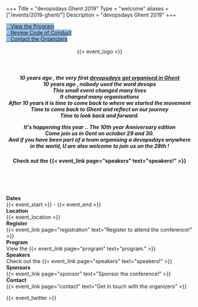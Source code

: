 +++
Title = "devopsdays Ghent 2019"
Type = "welcome"
aliases = ["/events/2019-ghent/"]
Description = "devopsdays Ghent 2019"
+++

<div class = "row">
  <div class = "col-md-12">
    <div class = "row justify-content-center">
      <div class = "d-flex p-2">
        <a class="btn btn-primary btn-block"  style = "margin-top: 10px; margin-bottom: 10px; background-color: #96bfe6; border-color: #96bfe6;" href="/events/2019-ghent/program">
        <i class="fa fa-book fa-lg"></i>&nbsp;&nbsp;&nbsp;View the Program
        </a>
      </div>
      <div class = "d-flex p-2">
        <a class="btn btn-primary btn-block"  style = "margin-top: 10px; margin-bottom: 10px; background-color: #96bfe6; border-color: #96bfe6;" href="/events/2019-ghent/conduct">
        <i class="fa fa-hand-stop-o fa-lg"></i>&nbsp;&nbsp;&nbsp;Review Code of Conduct
        </a>
      </div>
      <div class = "d-flex p-2">
        <a class="btn btn-primary btn-block"  style = "margin-top: 10px; margin-bottom: 10px; background-color: #96bfe6; border-color: #96bfe6;" href="/events/2019-ghent/contact">
        <i class="fa fa-envelope-o fa-lg"></i>&nbsp;&nbsp;&nbsp;Contact the Organizers
        </a>
      </div>
    </div>
  </div>
</div> 
<br>
<div style="text-align:center;">
  {{< event_logo >}}
</div>
<br>


<br>
<center>
<h5>
10 years ago , the very first <a href="https://legacy.devopsdays.org/events/2009-ghent/">devopsdays got organised in Ghent</a> <br> 
10 years ago , nobody used the word devops <br>
This small event changed many lives<br>
It changed many organisations<br>
After 10 years it is time to come back to where we started the movement<br>
Time to come back to Ghent  and reflect on  our journey<br>
Time to look back and forward.<br>

It's happening this year .. The 10th year Anniversary edition  <br>
Come join us in Gent on october 29 and 30.<br>
And if you have been part of a team organising  a devopsdays  anywhere in the world, U are also welcome to  join us on the 28th !<br>

</h5>

<h4>
Check out the {{< event_link page="speakers" text="speakers!" >}}<br>
</h4>

<br><br><br>
</center>


<div class = "row">
  <div class = "col-md-2">
    <strong>Dates</strong>
  </div>
  <div class = "col-md-8">
    {{< event_start >}} - {{< event_end >}}
  </div>
</div>
<div class = "row">
  <div class = "col-md-2">
    <strong>Location</strong>
  </div>
  <div class = "col-md-8">
    {{< event_location >}}
  </div>
</div>
 <div class = "row">
  <div class = "col-md-2">
    <strong>Register</strong>
  </div>
  <div class = "col-md-8">
    {{< event_link page="registration" text="Register to attend the conference!" >}}
  </div>
</div> 
 <div class = "row">
  <div class = "col-md-2">
    <strong>Program</strong>
  </div>
  <div class = "col-md-8">
    View the {{< event_link page="program" text="program." >}}
  </div>
</div>
<div class = "row">
  <div class = "col-md-2">
    <strong>Speakers</strong>
  </div>
  <div class = "col-md-8">
    Check out the {{< event_link page="speakers" text="speakers!" >}}
  </div>
</div>
<div class = "row">
  <div class = "col-md-2">
    <strong>Sponsors</strong>
  </div>
  <div class = "col-md-8">
    {{< event_link page="sponsor" text="Sponsor the conference!" >}}
  </div>
</div>
<div class = "row">
  <div class = "col-md-2">
    <strong>Contact</strong>
  </div>
  <div class = "col-md-8">
    {{< event_link page="contact" text="Get in touch with the organizers" >}}
  </div>
</div>

<!-- Uncomment if you added your city twitter name -->
{{< event_twitter >}}


